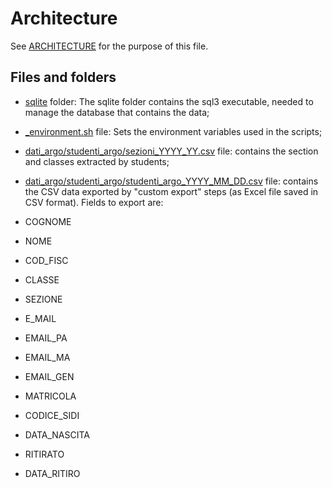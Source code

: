 # Architecture

See [ARCHITECTURE](https://matklad.github.io//2021/02/06/ARCHITECTURE.md.html) for the purpose of this file.

## Files and folders

- [sqlite](sqlite) folder: The sqlite folder contains the sql3 executable, needed to manage the database that contains the data;
- [_environment.sh](_environment.sh) file: Sets the environment variables used in the scripts;
- [dati_argo/studenti_argo/sezioni_YYYY_YY.csv](dati_argo/studenti_argo/sezioni_YYYY_YY.csv) file: contains the section and classes extracted by students;
- [dati_argo/studenti_argo/studenti_argo_YYYY_MM_DD.csv](dati_argo/studenti_argo/studenti_argo_YYYY_MM_DD.csv) file: contains the CSV data exported by "custom export" steps (as Excel file saved in CSV format). Fields to export are:

- COGNOME
- NOME
- COD_FISC
- CLASSE
- SEZIONE
- E_MAIL
- EMAIL_PA
- EMAIL_MA
- EMAIL_GEN
- MATRICOLA
- CODICE_SIDI
- DATA_NASCITA
- RITIRATO
- DATA_RITIRO
